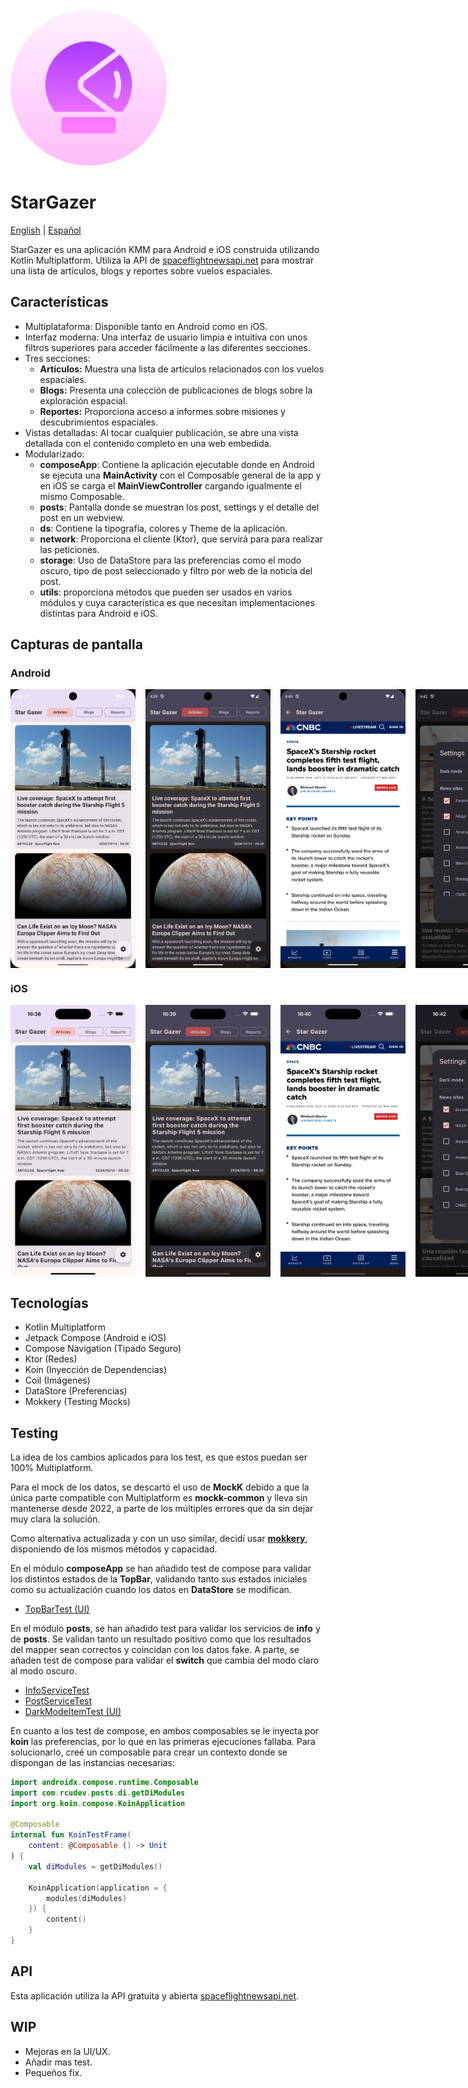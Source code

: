 
<img src="../screenshots/star_gazer_icon.png" alt="StarGazer icon" width="250"/>

# StarGazer

[English](../README.md) | [Español](README.es.md)

StarGazer es una aplicación KMM para Android e iOS construida utilizando Kotlin Multiplatform. Utiliza la API de [spaceflightnewsapi.net](https://www.spaceflightnewsapi.net/) para mostrar una lista de artículos, blogs y reportes sobre vuelos espaciales.

## Características

*   Multiplataforma: Disponible tanto en Android como en iOS.
*   Interfaz moderna: Una interfaz de usuario limpia e intuitiva con unos filtros superiores para acceder fácilmente a las diferentes secciones.
*   Tres secciones:
    *   **Artículos:** Muestra una lista de artículos relacionados con los vuelos espaciales.
    *   **Blogs:** Presenta una colección de publicaciones de blogs sobre la exploración espacial.
    *   **Reportes:** Proporciona acceso a informes sobre misiones y descubrimientos espaciales.
*   Vistas detalladas: Al tocar cualquier publicación, se abre una vista detallada con el contenido completo en una web embedida.
*   Modularizado:
    *   **composeApp**: Contiene la aplicación ejecutable donde en Android se ejecuta una **MainActivity** con el Composable general de la app y en iOS se carga el **MainViewController** cargando igualmente el mismo Composable.
    *   **posts**: Pantalla donde se muestran los post, settings y el detalle del post en un webview.
    *   **ds**: Contiene la tipografía, colores y Theme de la aplicación.
    *   **network**: Proporciona el cliente (Ktor), que servirá para para realizar las peticiones.
    *   **storage**: Uso de DataStore para las preferencias como el modo oscuro, tipo de post seleccionado y filtro por web de la noticia del post.
    *   **utils**: proporciona métodos que pueden ser usados en varios módulos y cuya característica es que necesitan implementaciones distintas para Android e iOS.

## Capturas de pantalla

### Android

<div style="display: flex; justify-content: space-between;">
    <img src="../screenshots/Post_Android_Light.png" alt="Android Light" width="200" style="margin-right: 16px;"/>
<img src="../screenshots/Post_Android_Dark.png" alt="Android Dark" width="200" style="margin-right: 16px;">
<img src="../screenshots/Detail_Android.png" alt="Android Detail" width="200" style="margin-right: 16px;">
<img src="../screenshots/Settings_Android.png" alt="Android Settings" width="200">
</div>

### iOS

<div style="display: flex; justify-content: space-between;">
    <img src="../screenshots/Post_iOS_Light.png" alt="iOS Light" width="200" style="margin-right: 16px;"/>
<img src="../screenshots/Post_iOS_Dark.png" alt="iOS Dark" width="200" style="margin-right: 16px;">
<img src="../screenshots/Detail_iOS.png" alt="iOS Detail" width="200" style="margin-right: 16px;">
<img src="../screenshots/Settings_iOS.png" alt="iOS Settings" width="200">
</div>

## Tecnologías

*   Kotlin Multiplatform
*   Jetpack Compose (Android e iOS)
*   Compose Navigation (Tipado Seguro)
*   Ktor (Redes)
*   Koin (Inyección de Dependencias)
*   Coil (Imágenes)
*   DataStore (Preferencias)
*   Mokkery (Testing Mocks)

## Testing

La idea de los cambios aplicados para los test, es que estos puedan ser 100% Multiplatform.

Para el mock de los datos, se descartó el uso de **MockK** debido a que la única parte compatible con Multiplatform es **mockk-common** y lleva sin mantenerse desde 2022, a parte de los múltiples errores que da sin dejar muy clara la solución.

Como alternativa actualizada y con un uso similar, decidí usar **[mokkery](https://mokkery.dev/)**, disponiendo de los mismos métodos y capacidad.

En el módulo **composeApp** se han añadido test de compose para validar los distintos estados de la **TopBar**, validando tanto sus estados iniciales como su actualización cuando los datos en **DataStore** se modifican.

*   [TopBarTest (UI)](../composeApp/src/commonTest/kotlin/com/rcudev/stargazer/ui/components/TopBarTest.kt)

En el módulo **posts**, se han añadido test para validar los servicios de **info** y de **posts**. Se validan tanto un resultado positivo como que los resultados del mapper sean correctos y coincidan con los datos fake. A parte, se añaden test de compose para validar el **switch** que cambia del modo claro al modo oscuro.

*   [InfoServiceTest](../posts/src/commonTest/kotlin/com/rcudev/posts/data/remote/InfoServiceTest.kt)
*   [PostServiceTest](../posts/src/commonTest/kotlin/com/rcudev/posts/data/remote/PostServiceTest.kt)
*   [DarkModeItemTest (UI)](../posts/src/commonTest/kotlin/com/rcudev/posts/ui/DarkModeItemTest.kt)

En cuanto a los test de compose, en ambos composables se le inyecta por **koin** las preferencias, por lo que en las primeras ejecuciones fallaba. Para solucionarlo, creé un composable para crear un contexto donde se dispongan de las instancias necesarias:

```kotlin
import androidx.compose.runtime.Composable
import com.rcudev.posts.di.getDiModules
import org.koin.compose.KoinApplication

@Composable
internal fun KoinTestFrame(
    content: @Composable () -> Unit
) {
    val diModules = getDiModules()

    KoinApplication(application = {
        modules(diModules)
    }) {
        content()
    }
}
```

## API

Esta aplicación utiliza la API gratuita y abierta [spaceflightnewsapi.net](https://www.spaceflightnewsapi.net/).

## WIP

*   Mejoras en la UI/UX.
*   Añadir mas test.
*   Pequeños fix.
